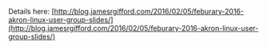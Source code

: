 Details here: [http://blog.jamesrgifford.com/2016/02/05/feburary-2016-akron-linux-user-group-slides/](http://blog.jamesrgifford.com/2016/02/05/feburary-2016-akron-linux-user-group-slides/)
